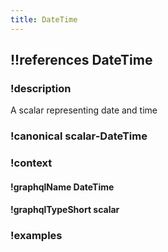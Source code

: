 ```yaml
---
title: DateTime
---
```

## !!references DateTime

### !description

A scalar representing date and time

### !canonical scalar-DateTime

### !context

#### !graphqlName DateTime

#### !graphqlTypeShort scalar

### !examples
